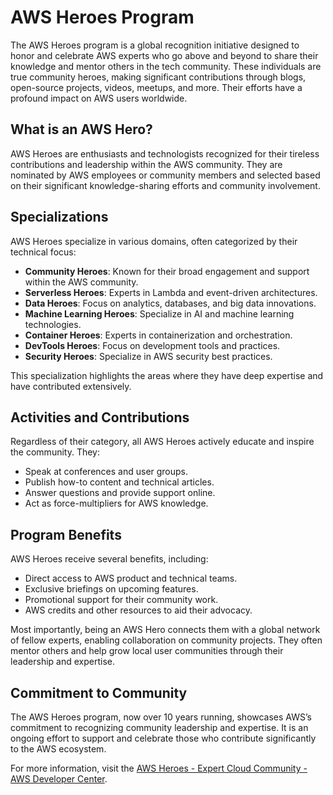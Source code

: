 # AWS Heroes Program 

The AWS Heroes program is a global recognition initiative designed to honor and celebrate AWS experts who go above and beyond to share their knowledge and mentor others in the tech community. These individuals are true community heroes, making significant contributions through blogs, open-source projects, videos, meetups, and more. Their efforts have a profound impact on AWS users worldwide.

## What is an AWS Hero?

AWS Heroes are enthusiasts and technologists recognized for their tireless contributions and leadership within the AWS community. They are nominated by AWS employees or community members and selected based on their significant knowledge-sharing efforts and community involvement.

## Specializations

AWS Heroes specialize in various domains, often categorized by their technical focus:

- **Community Heroes**: Known for their broad engagement and support within the AWS community.
- **Serverless Heroes**: Experts in Lambda and event-driven architectures.
- **Data Heroes**: Focus on analytics, databases, and big data innovations.
- **Machine Learning Heroes**: Specialize in AI and machine learning technologies.
- **Container Heroes**: Experts in containerization and orchestration.
- **DevTools Heroes**: Focus on development tools and practices.
- **Security Heroes**: Specialize in AWS security best practices.

This specialization highlights the areas where they have deep expertise and have contributed extensively.

## Activities and Contributions

Regardless of their category, all AWS Heroes actively educate and inspire the community. They:

- Speak at conferences and user groups.
- Publish how-to content and technical articles.
- Answer questions and provide support online.
- Act as force-multipliers for AWS knowledge.

## Program Benefits

AWS Heroes receive several benefits, including:

- Direct access to AWS product and technical teams.
- Exclusive briefings on upcoming features.
- Promotional support for their community work.
- AWS credits and other resources to aid their advocacy.

Most importantly, being an AWS Hero connects them with a global network of fellow experts, enabling collaboration on community projects. They often mentor others and help grow local user communities through their leadership and expertise.

## Commitment to Community

The AWS Heroes program, now over 10 years running, showcases AWS’s commitment to recognizing community leadership and expertise. It is an ongoing effort to support and celebrate those who contribute significantly to the AWS ecosystem.

For more information, visit the [AWS Heroes - Expert Cloud Community - AWS Developer Center](https://aws.amazon.com/developer/community/heroes/).
